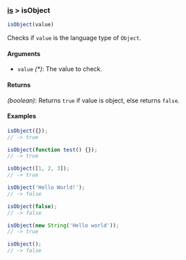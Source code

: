 ### [is](../) > isObject

```js
isObject(value)
```

Checks if `value` is the language type of `Object`.

#### Arguments

- `value` _(*)_: The value to check.

#### Returns

_(boolean)_: Returns `true` if value is object, else returns `false`.

#### Examples
```js
isObject({});
// -> true

isObject(function test() {});
// -> true

isObject([1, 2, 3]);
// -> true

isObject('Hello World!');
// -> false

isObject(false);
// -> false

isObject(new String('Hello world'));
// -> true

isObject();
// -> false
```
